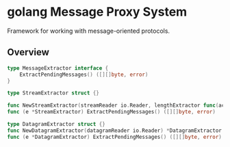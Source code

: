 # golang Message Proxy System

Framework for working with message-oriented protocols.

## Overview

```go
type MessageExtractor interface {
    ExtractPendingMessages() ([][]byte, error)
}

type StreamExtractor struct {}

func NewStreamExtractor(streamReader io.Reader, lengthExtractor func(accumulatedData []byte) (length u64, err error)) *StreamExtractor {}
func (e *StreamExtractor) ExtractPendingMessages() ([][]byte, error)

type DatagramExtractor struct {}
func NewDatagramExtractor(datagramReader io.Reader) *DatagramExtractor {}
func (e *DatagramExtractor) ExtractPendingMessages() ([][]byte, error)
```